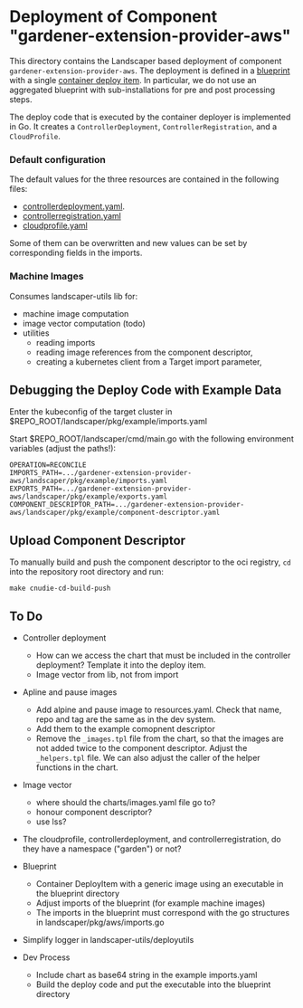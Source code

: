# Deployment of Component "gardener-extension-provider-aws"

This directory contains the Landscaper based deployment of component `gardener-extension-provider-aws`.
The deployment is defined in a [blueprint](blueprint/blueprint.yaml) with a single [container deploy item](blueprint/...).
In particular, we do not use an aggregated blueprint with sub-installations for pre and post processing steps.

The deploy code that is executed by the container deployer is implemented in Go.
It creates a `ControllerDeployment`, `ControllerRegistration`, and a `CloudProfile`.

### Default configuration

The default values for the three resources are contained in the following files:
- [controllerdeployment.yaml](./pkg/aws/resources/controllerdeployment.yaml).
- [controllerregistration.yaml](./pkg/aws/resources/controllerregistration.yaml)
- [cloudprofile.yaml](./pkg/aws/resources/cloudprofile.yaml)

Some of them can be overwritten and new values can be set by corresponding fields in the imports.

### Machine Images


Consumes landscaper-utils lib for:
- machine image computation
- image vector computation (todo)
- utilities 
  - reading imports
  - reading image references from the component descriptor,
  - creating a kubernetes client from a Target import parameter,


## Debugging the Deploy Code with Example Data 

Enter the kubeconfig of the target cluster in $REPO_ROOT/landscaper/pkg/example/imports.yaml

Start $REPO_ROOT/landscaper/cmd/main.go with the following environment variables (adjust the paths!):

```text
OPERATION=RECONCILE
IMPORTS_PATH=.../gardener-extension-provider-aws/landscaper/pkg/example/imports.yaml
EXPORTS_PATH=.../gardener-extension-provider-aws/landscaper/pkg/example/exports.yaml
COMPONENT_DESCRIPTOR_PATH=.../gardener-extension-provider-aws/landscaper/pkg/example/component-descriptor.yaml
```

## Upload Component Descriptor

To manually build and push the component descriptor to the oci registry, 
`cd` into the repository root directory and run:

```shell
make cnudie-cd-build-push
```

## To Do

- Controller deployment
  - How can we access the chart that must be included in the controller deployment? Template it into the deploy item.
  - Image vector from lib, not from import

- Apline and pause images
  - Add alpine and pause image to resources.yaml. Check that name, repo and tag are the same as in the dev system.
  - Add them to the example comopnent descriptor
  - Remove the `_images.tpl` file from the chart, so that the images are not added twice to the component descriptor.
    Adjust the `_helpers.tpl` file. 
    We can also adjust the caller of the helper functions in the chart.
  
- Image vector
  - where should the charts/images.yaml file go to?
  - honour component descriptor?
  - use lss?

- The cloudprofile, controllerdeployment, and controllerregistration,
  do they have a namespace ("garden") or not?

- Blueprint
  - Container DeployItem with a generic image using an executable in the blueprint directory
  - Adjust imports of the blueprint (for example machine images)
  - The imports in the blueprint must correspond with the go structures in landscaper/pkg/aws/imports.go

- Simplify logger in landscaper-utils/deployutils

- Dev Process
  - Include chart as base64 string in the example imports.yaml
  - Build the deploy code and put the executable into the blueprint directory
